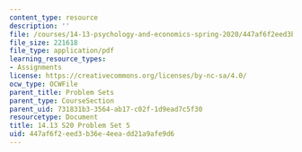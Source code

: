 ```yaml
---
content_type: resource
description: ''
file: /courses/14-13-psychology-and-economics-spring-2020/447af6f2eed3b36e4eeadd21a9afe9d6_MIT14_13s20_pset5.pdf
file_size: 221618
file_type: application/pdf
learning_resource_types:
- Assignments
license: https://creativecommons.org/licenses/by-nc-sa/4.0/
ocw_type: OCWFile
parent_title: Problem Sets
parent_type: CourseSection
parent_uid: 731831b3-3564-ab17-c02f-1d9ead7c5f30
resourcetype: Document
title: 14.13 S20 Problem Set 5
uid: 447af6f2-eed3-b36e-4eea-dd21a9afe9d6
---
```

